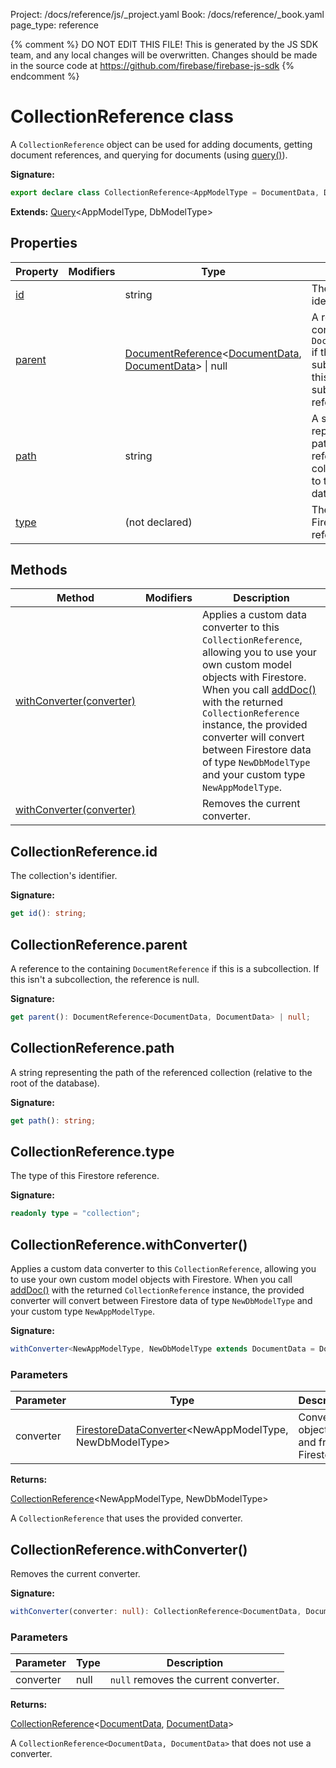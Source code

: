 Project: /docs/reference/js/_project.yaml
Book: /docs/reference/_book.yaml
page_type: reference

{% comment %}
DO NOT EDIT THIS FILE!
This is generated by the JS SDK team, and any local changes will be
overwritten. Changes should be made in the source code at
https://github.com/firebase/firebase-js-sdk
{% endcomment %}

# CollectionReference class
A `CollectionReference` object can be used for adding documents, getting document references, and querying for documents (using [query()](./firestore_.md#query_9f7b0f4)<!-- -->).

<b>Signature:</b>

```typescript
export declare class CollectionReference<AppModelType = DocumentData, DbModelType extends DocumentData = DocumentData> extends Query<AppModelType, DbModelType> 
```
<b>Extends:</b> [Query](./firestore_.query.md#query_class)<!-- -->&lt;AppModelType, DbModelType&gt;

## Properties

|  Property | Modifiers | Type | Description |
|  --- | --- | --- | --- |
|  [id](./firestore_.collectionreference.md#collectionreferenceid) |  | string | The collection's identifier. |
|  [parent](./firestore_.collectionreference.md#collectionreferenceparent) |  | [DocumentReference](./firestore_.documentreference.md#documentreference_class)<!-- -->&lt;[DocumentData](./firestore_.documentdata.md#documentdata_interface)<!-- -->, [DocumentData](./firestore_.documentdata.md#documentdata_interface)<!-- -->&gt; \| null | A reference to the containing <code>DocumentReference</code> if this is a subcollection. If this isn't a subcollection, the reference is null. |
|  [path](./firestore_.collectionreference.md#collectionreferencepath) |  | string | A string representing the path of the referenced collection (relative to the root of the database). |
|  [type](./firestore_.collectionreference.md#collectionreferencetype) |  | (not declared) | The type of this Firestore reference. |

## Methods

|  Method | Modifiers | Description |
|  --- | --- | --- |
|  [withConverter(converter)](./firestore_.collectionreference.md#collectionreferencewithconverter) |  | Applies a custom data converter to this <code>CollectionReference</code>, allowing you to use your own custom model objects with Firestore. When you call [addDoc()](./firestore_.md#adddoc_6e783ff) with the returned <code>CollectionReference</code> instance, the provided converter will convert between Firestore data of type <code>NewDbModelType</code> and your custom type <code>NewAppModelType</code>. |
|  [withConverter(converter)](./firestore_.collectionreference.md#collectionreferencewithconverter) |  | Removes the current converter. |

## CollectionReference.id

The collection's identifier.

<b>Signature:</b>

```typescript
get id(): string;
```

## CollectionReference.parent

A reference to the containing `DocumentReference` if this is a subcollection. If this isn't a subcollection, the reference is null.

<b>Signature:</b>

```typescript
get parent(): DocumentReference<DocumentData, DocumentData> | null;
```

## CollectionReference.path

A string representing the path of the referenced collection (relative to the root of the database).

<b>Signature:</b>

```typescript
get path(): string;
```

## CollectionReference.type

The type of this Firestore reference.

<b>Signature:</b>

```typescript
readonly type = "collection";
```

## CollectionReference.withConverter()

Applies a custom data converter to this `CollectionReference`<!-- -->, allowing you to use your own custom model objects with Firestore. When you call [addDoc()](./firestore_.md#adddoc_6e783ff) with the returned `CollectionReference` instance, the provided converter will convert between Firestore data of type `NewDbModelType` and your custom type `NewAppModelType`<!-- -->.

<b>Signature:</b>

```typescript
withConverter<NewAppModelType, NewDbModelType extends DocumentData = DocumentData>(converter: FirestoreDataConverter<NewAppModelType, NewDbModelType>): CollectionReference<NewAppModelType, NewDbModelType>;
```

### Parameters

|  Parameter | Type | Description |
|  --- | --- | --- |
|  converter | [FirestoreDataConverter](./firestore_.firestoredataconverter.md#firestoredataconverter_interface)<!-- -->&lt;NewAppModelType, NewDbModelType&gt; | Converts objects to and from Firestore. |

<b>Returns:</b>

[CollectionReference](./firestore_.collectionreference.md#collectionreference_class)<!-- -->&lt;NewAppModelType, NewDbModelType&gt;

A `CollectionReference` that uses the provided converter.

## CollectionReference.withConverter()

Removes the current converter.

<b>Signature:</b>

```typescript
withConverter(converter: null): CollectionReference<DocumentData, DocumentData>;
```

### Parameters

|  Parameter | Type | Description |
|  --- | --- | --- |
|  converter | null | <code>null</code> removes the current converter. |

<b>Returns:</b>

[CollectionReference](./firestore_.collectionreference.md#collectionreference_class)<!-- -->&lt;[DocumentData](./firestore_.documentdata.md#documentdata_interface)<!-- -->, [DocumentData](./firestore_.documentdata.md#documentdata_interface)<!-- -->&gt;

A `CollectionReference<DocumentData, DocumentData>` that does not use a converter.

